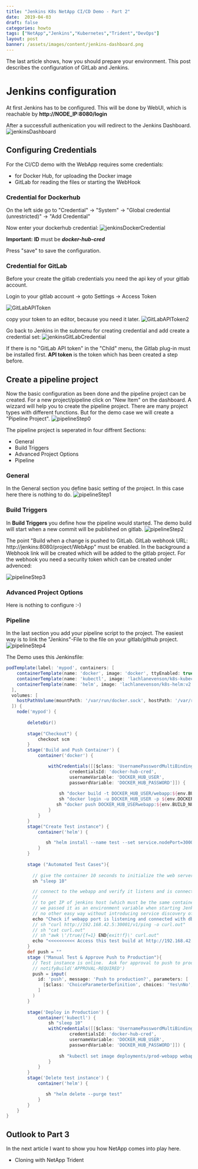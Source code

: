 ```yaml
---
title: "Jenkins K8s NetApp CI/CD Demo - Part 2"
date:  2019-04-03
draft: false 
categories: howto
tags: ["NetApp","Jenkins","Kubernetes","Trident","DevOps"]
layout: post
banner: /assets/images/content/jenkins-dashboard.png
---
```


The last article shows, how you should prepare your environment. This post describes the configuration of GitLab and Jenkins.

# Jenkins configuration

At first Jenkins has to be configured. This will be done by WebUI, which is reachable by **http://NODE_IP:8080/login** 


After a successfull authenication you will redirect to the Jenkins Dashboard.
![jenkinsDashboard](/assets/images/content/jenkins-dashboard.png)
## Configuring Credentials

For the CI/CD demo with the WebApp requires some credentials:
- for Docker Hub, for uploading the Docker image 
- GitLab for reading the files or starting the WebHook



### Credential for Dockerhub
On the left side go to "Credential" -> "System" -> "Global credential (unrestricted)" -> "Add Credential"

Now enter your dockerhub credential:
![jenkinsDockerCredential](/assets/images/content/jenkins-docker-credential.png)

**Important:** **ID** must be ***docker-hub-cred***

Press "save" to save the configuration.


### Credential for GitLab

Before your create the gitlab credentials you need the api key of your gitlab account. 

Login to your gitlab account -> goto Settings -> Access Token

![GitLabAPIToken](/assets/images/content/gitlabAPIToken1.png)


copy your token to an editor, because you need it later.
![GitLabAPIToken2](/assets/images/content/gitlabAPIToken2.png)


Go back to Jenkins in the submenu for creating credential and add create a credential set:
![jenkinsGitLabCredential](/assets/images/content/jenkins-gitlab-credential.png)

If there is no "GitLab API token" in the "Child" menu, the Gitlab plug-in must be installed first.
**API token** is the token which has been created a step before.



## Create a pipeline project

Now the basic configuration as been done and the pipeline project can be created. For a new project/pipeline click on "New Item" on the dashboard. A wizzard will help you to create the pipeline project.
There are many project types with different functions. But for the demo case we will create a "Pipeline Project". 
![pipelineStep0](/assets/images/content/jenkins_new-pipeline.png)


The pipeline project is seperated in four diffrent Sections:
- General
- Build Triggers
- Advanced Project Options
- Pipeline

### General
In the General section you define basic setting of the project. In this case here there is nothing to do.
![pipelineStep1](/assets/images/content/pipeline-1.png)

### Build Triggers
In **Build Triggers** you define how the pipeline would started. The demo build will start when a new commit will be published on gitlab.
![pipelineStep2](/assets/images/content/pipeline-2.png)

The point "Build when a change is pushed to GitLab. GitLab webhook URL: http://jenkins:8080/project/WebApp" must be enabled. 
In the background a Webhook link will be created which will be added to the gitlab project. For the webhook you need a security token which can be created under advenced: 

![pipelineStep3](/assets/images/content/pipeline-3.png)

### Advanced Project Options
Here is nothing to configure :-)

### Pipeline
In the last section you add your pipeline script to the project. The easiest way is to link the "Jenkins"-File to the file on your gitlab/github project.
![pipelineStep4](/assets/images/content/pipeline-4.png)

The Demo uses this Jenkinsfile:
```groovy
podTemplate(label: 'mypod', containers: [
    containerTemplate(name: 'docker', image: 'docker', ttyEnabled: true, command: 'cat'),
    containerTemplate(name: 'kubectl', image: 'lachlanevenson/k8s-kubectl:v1.8.0', command: 'cat', ttyEnabled: true),
    containerTemplate(name: 'helm', image: 'lachlanevenson/k8s-helm:v2.7.2', command: 'cat', ttyEnabled: true)
  ],
  volumes: [
    hostPathVolume(mountPath: '/var/run/docker.sock', hostPath: '/var/run/docker.sock'),
  ]) {
    node('mypod') {
        
        deleteDir()
        
        stage("Checkout") {
            checkout scm
        }
        stage('Build and Push Container') {
            container('docker') {

                withCredentials([[$class: 'UsernamePasswordMultiBinding',
                        credentialsId: 'docker-hub-cred',
                        usernameVariable: 'DOCKER_HUB_USER',
                        passwordVariable: 'DOCKER_HUB_PASSWORD']]) {
                    
                    sh "docker build -t DOCKER_HUB_USER/webapp:${env.BUILD_NUMBER} ."
                    sh "docker login -u DOCKER_HUB_USER -p ${env.DOCKER_HUB_PASSWORD} "
                   sh "docker push DOCKER_HUB_USERwebapp:${env.BUILD_NUMBER} "
                }
            }
        }
        stage("Create Test instance") {
            container('helm') {

               sh "helm install --name test --set service.nodePort=30001,cloneSource=prod,webappImage.tag=${env.BUILD_NUMBER} helm/webapp"
            }
        }
        
        stage ("Automated Test Cases"){
          
          // give the container 10 seconds to initialize the web server
          sh "sleep 10"

          // connect to the webapp and verify it listens and is connected to the db
          //
          // to get IP of jenkins host (which must be the same container host where dev instance runs)
          // we passed it as an environment variable when starting Jenkins.  Very fragile but there is
          // no other easy way without introducing service discovery of some sort
          echo "Check if webapp port is listening and connected with db"
          // sh "curl http://192.168.42.5:30001/v1/ping -o curl.out"
          // sh "cat curl.out"
          // sh "awk \'/true/{f=1} END{exit!f}\' curl.out"
          echo "<<<<<<<<<< Access this test build at http://192.168.42.5:30001 >>>>>>>>>>"        
        }
        def push = ""
        stage ("Manual Test & Approve Push to Production"){
          // Test instance is online.  Ask for approval to push to production.
          // notifyBuild('APPROVAL-REQUIRED')
          push = input(
            id: 'push', message: 'Push to production?', parameters: [
              [$class: 'ChoiceParameterDefinition', choices: 'Yes\nNo', description: '', name: 'Select yes or no']
            ]
          )
        }
        
        stage('Deploy in Production') {
            container('kubectl') {
                sh "sleep 10"
                withCredentials([[$class: 'UsernamePasswordMultiBinding', 
                        credentialsId: 'docker-hub-cred',
                        usernameVariable: 'DOCKER_HUB_USER',
                        passwordVariable: 'DOCKER_HUB_PASSWORD']]) {
                    
                    sh "kubectl set image deployments/prod-webapp webapp=dockerhubaccount/webapp:${env.BUILD_NUMBER}"
                }
            }
        }
        stage('Delete test instance') {
            container('helm') {

               sh "helm delete --purge test"
            }
        }
    }
}

```



## Outlook to Part 3
In the next article I want to show you how NetApp comes into play here. 
- Cloning with NetApp Trident
